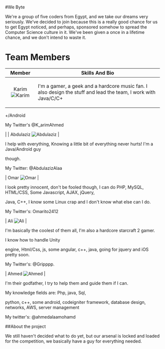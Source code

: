 #We Byte

We're a group of five coders from Egypt, and we take our dreams very seriously. We've decided to join because this is a really good chance for us to get Egypt noticed, and perhaps, sponsored somehow to spread the Computer Science culture in it. We've been given a once in a lifetime chance, and we don't intend to waste it.

Team Members
===========================

| Member | Skills And Bio
|:---: |--- 
| Karim ![Karim](http://i.imgur.com/kNQEylJ.jpg?1) | <p>I'm a gamer, a geek and a hardcore music fan. I also design the stuff and lead the team, I work with Java/C/C+

+/Android </p><p>My Twitter's @K_arimAhmed</p> |
| Abdulaziz ![Abdulaziz](http://i.imgur.com/LD5SjRN.jpg?1) | <p>I help with everything, Knowing a little bit of everything never hurts! I'm a Java/Android guy 

though.</p><p>My Twitter: @AbdulazizAlaa</p>
| Omar ![Omar](http://i.imgur.com/RtpARpw.jpg?1) |<p>I look pretty innocent, don't be fooled though, I can do PHP, MySQL, HTML/CSS, Some Javascript, AJAX, jQuery, 

Java, C++, I know some Linux crap and I don't know what else can I do.</p><p>My Twitter's: Omarito2412</p>
| Ali ![Ali](http://i.imgur.com/E7L2aeD.jpg?1) | <p>I'm basically the coolest of them all, I'm also a hardcore starcraft 2 gamer.</p><p>I know how to handle Unity 

engine, Html/Css, js, some angular, c++, java, going for jquery and iOS pretty soon. </p><p>My Twitter's: @Gripppp.</p>
| Ahmed ![Ahmed](http://i.imgur.com/lZkFjzs.jpg?1) | <p>I'm their godfather, I try to help them and guide them if I can.</p><p>My knowledge fields are: Php, java, Sql, 

python, c++, some android, codeigniter framework, database design, networks, AWS, server management </p><p>My twitter's: @ahmedalaamohamd</p>

##About the project

We still haven't decided what to do yet, but our arsenal is locked and loaded for the competition, we basically have a guy for everything needed.
